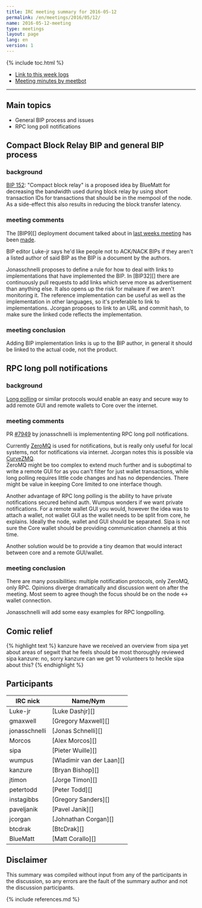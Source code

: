 ```yaml
---
title: IRC meeting summary for 2016-05-12
permalink: /en/meetings/2016/05/12/
name: 2016-05-12-meeting
type: meetings
layout: page
lang: en
version: 1
---
```

{% include toc.html %}
 
- [Link to this week logs](https://botbot.me/freenode/syscoin-core-dev/2016-05-12/?msg=65949110&page=4)
- [Meeting minutes by meetbot](http://www.erisian.com.au/meetbot/syscoin-core-dev/2016/syscoin-core-dev.2016-05-12-19.00.html)
 
---
 
## Main topics
 
- General BIP process and issues
- RPC long poll notifications
 

## Compact Block Relay BIP and general BIP process
 
### background
 
[BIP 152](https://github.com/TheBlueMatt/bips/blob/master/bip-TODO.mediawiki): "Compact block relay" is a proposed idea by BlueMatt for decreasing the bandwidth used during block relay by using short transaction IDs for transactions that should be in the mempool of the node. As a side-effect this also results in reducing the block transfer latency.
 
### meeting comments
 
The [BIP9][] deployment document talked about in [last weeks meeting](https://syscoincore.org/en/meetings/2016/05/05/#meeting-comments) has been [made](https://github.com/syscoin/bips/pull/386).

BIP editor Luke-jr says he'd like people not to ACK/NACK BIPs if they aren't a listed author of said BIP as the BIP is a document by the authors.

Jonasschnelli proposes to define a rule for how to deal with links to implementations that have implemented the BIP. In [BIP32][] there are continuously pull requests to add links which serve more as advertisement than anything else. It also opens up the risk for malware if we aren't monitoring it. The reference implementation can be useful as well as the implementation in other languages, so it's preferable to link to implementations. Jcorgan proposes to link to an URL and commit hash, to make sure the linked code reflects the implementation. 

### meeting conclusion

Adding BIP implementation links is up to the BIP author, in general it should be linked to the actual code, not the product.

## RPC long poll notifications

### background

[Long polling](https://en.wikipedia.org/wiki/Push_technology#Long_Polling) or similar protocols would enable an easy and secure way to add remote GUI and remote wallets to Core over the internet. 

### meeting comments

PR [#7949][] by jonasschnelli is implemententing RPC long poll notifications. 

Currently [ZeroMQ](http://zeromq.org/) is used for notifications, but is really only useful for local systems, not for notifications via internet. Jcorgan notes this is possible via [CurveZMQ](http://curvezmq.org/).  
ZeroMQ might be too complex to extend much further and is suboptimal to write a remote GUI for as you can't filter for just wallet transactions, while long polling requires little code changes and has no dependencies. There might be value in keeping Core limited to one interface though.

Another advantage of RPC long polling is the ability to have private notifications secured behind auth. Wumpus wonders if we want private notifications. For a remote wallet GUI you would, however the idea was to attach a wallet, not wallet GUI as the wallet needs to be split from core, he explains. Ideally the node, wallet and GUI should be separated. Sipa is not sure the Core wallet should be providing communication channels at this time.

Another solution would be to provide a tiny deamon that would interact between core and a remote GUI/wallet.


### meeting conclusion

There are many possibilities: multiple notification protocols, only ZeroMQ, only RPC. Opinions diverge dramatically and discussion went on after the meeting. Most seem to agree though the focus should be on the node <-> wallet connection.

Jonasschnelli will add some easy examples for RPC longpolling.
 
## Comic relief
 
{% highlight text %}
kanzure    have we received an overview from sipa yet about areas of segwit that he feels should be most thoroughly reviewed
sipa       kanzure: no, sorry
kanzure    can we get 10 volunteers to heckle sipa about this?
{% endhighlight %}
 
## Participants
 
| IRC nick      | Name/Nym                  |
|---------------|---------------------------|
| Luke-jr       | [Luke Dashjr][]           |
| gmaxwell      | [Gregory Maxwell][]       |
| jonasschnelli | [Jonas Schnelli][]        |
| Morcos        | [Alex Morcos][]           |
| sipa          | [Pieter Wuille][]         |
| wumpus        | [Wladimir van der Laan][] |
| kanzure       | [Bryan Bishop][]          |
| jtimon        | [Jorge Timon][]           |
| petertodd     | [Peter Todd][]            |
| instagibbs    | [Gregory Sanders][]       |
| paveljanik    | [Pavel Janik][]           |
| jcorgan       | [Johnathan Corgan][]      |
| btcdrak       | [BtcDrak][]               |
| BlueMatt      | [Matt Corallo][]          |

## Disclaimer
 
This summary was compiled without input from any of the participants in the discussion, so any errors are the fault of the summary author and not the discussion participants.
 
[#7949]: https://github.com/syscoin/syscoin/pull/7949
 
{% include references.md %}
